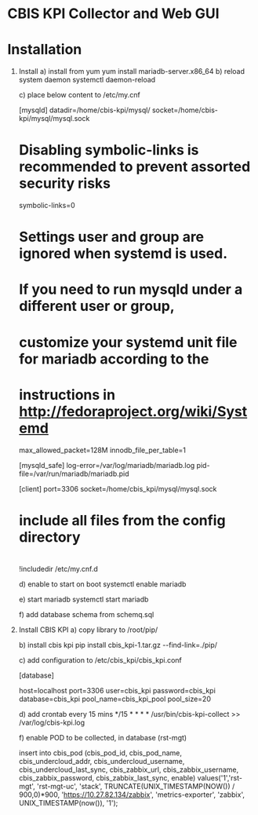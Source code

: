 CBIS KPI Collector and Web GUI
==============

Installation
============


1) Install
    a) install from yum
    yum install mariadb-server.x86_64
    b) reload system daemon
    systemctl daemon-reload

    c) place below content to /etc/my.cnf

    [mysqld]
    datadir=/home/cbis-kpi/mysql/
    socket=/home/cbis-kpi/mysql/mysql.sock
    # Disabling symbolic-links is recommended to prevent assorted security risks
    symbolic-links=0
    # Settings user and group are ignored when systemd is used.
    # If you need to run mysqld under a different user or group,
    # customize your systemd unit file for mariadb according to the
    # instructions in http://fedoraproject.org/wiki/Systemd
    max_allowed_packet=128M
    innodb_file_per_table=1

    [mysqld_safe]
    log-error=/var/log/mariadb/mariadb.log
    pid-file=/var/run/mariadb/mariadb.pid

    [client]
    port=3306
    socket=/home/cbis_kpi/mysql/mysql.sock

    #
    # include all files from the config directory
    #
    !includedir /etc/my.cnf.d

    d) enable to start on boot
    systemctl enable mariadb

    e) start mariadb
    systemctl start mariadb

    f) add database schema from schemq.sql

2) Install CBIS KPI
    a) copy library to /root/pip/

    b) install cbis kpi
    pip install cbis_kpi-1.tar.gz --find-link=./pip/

    c) add configuration to /etc/cbis_kpi/cbis_kpi.conf

    [database]

    host=localhost
    port=3306
    user=cbis_kpi
    password=cbis_kpi
    database=cbis_kpi
    pool_name=cbis_kpi_pool
    pool_size=20


    d) add crontab every 15 mins
    */15 * * * * /usr/bin/cbis-kpi-collect >> /var/log/cbis-kpi.log

    f) enable POD to be collected, in database (rst-mgt)

    insert into cbis_pod (cbis_pod_id, cbis_pod_name, cbis_undercloud_addr, cbis_undercloud_username, cbis_undercloud_last_sync, cbis_zabbix_url, cbis_zabbix_username, cbis_zabbix_password, cbis_zabbix_last_sync, enable)
    values('1','rst-mgt', 'rst-mgt-uc', 'stack', TRUNCATE(UNIX_TIMESTAMP(NOW()) / 900,0)*900, 'https://10.27.82.134/zabbix', 'metrics-exporter', 'zabbix', UNIX_TIMESTAMP(now()), '1');
